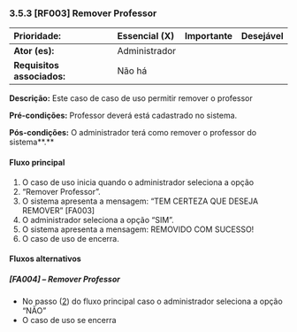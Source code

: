 ### 3.5.3 \[RF003\] Remover Professor

| **Prioridade:** | Essencial \(X\) | Importante | Desejável |
| :--- | :--- | :--- | :--- |
| **Ator \(es\):** | Administrador |  |  |
| **Requisitos associados:** | Não há |  |  |

**Descrição:** Este caso de caso de uso permitir remover o professor

**Pré-condições:** Professor deverá está cadastrado no sistema.

**Pós-condições:** O administrador terá como remover o professor do sistema**.**

#### Fluxo principal

1. O caso de uso inicia quando o administrador seleciona a opção
2. “Remover Professor”.
3. O sistema apresenta a mensagem: “TEM CERTEZA QUE DESEJA REMOVER” \[FA003\]
4. O administrador seleciona a opção “SIM”.
5. O sistema apresenta a mensagem: REMOVIDO COM SUCESSO!
6. O caso de uso de encerra.

#### Fluxos alternativos

##### \[FA004\] – Remover Professor

* No passo \([2](#_Fluxo_principal)\) do fluxo principal caso o administrador seleciona a opção “NÃO”
* O caso de uso se encerra





